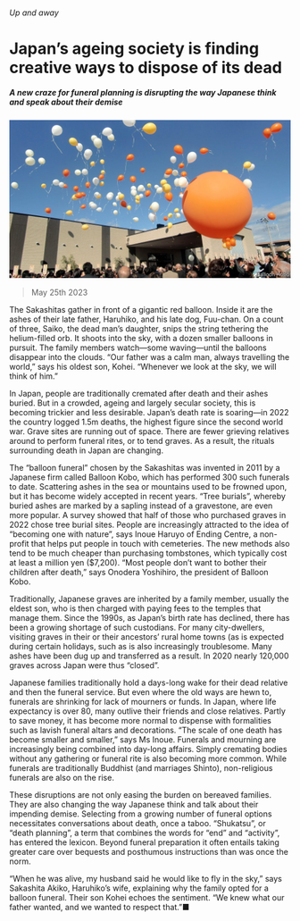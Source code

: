 ###### Up and away

# Japan’s ageing society is finding creative ways to dispose of its dead 

##### A new craze for funeral planning is disrupting the way Japanese think and speak about their demise 

![image](images/20230527_ASP503.jpg) 

> May 25th 2023 

The Sakashitas gather in front of a gigantic red balloon. Inside it are the ashes of their late father, Haruhiko, and his late dog, Fuu-chan. On a count of three, Saiko, the dead man’s daughter, snips the string tethering the helium-filled orb. It shoots into the sky, with a dozen smaller balloons in pursuit. The family members watch—some waving—until the balloons disappear into the clouds. “Our father was a calm man, always travelling the world,” says his oldest son, Kohei. “Whenever we look at the sky, we will think of him.” 

In Japan, people are traditionally cremated after death and their ashes buried. But in a crowded, ageing and largely secular society, this is becoming trickier and less desirable. Japan’s death rate is soaring—in 2022 the country logged 1.5m deaths, the highest figure since the second world war. Grave sites are running out of space. There are fewer grieving relatives around to perform funeral rites, or to tend graves. As a result, the rituals surrounding death in Japan are changing.

The “balloon funeral” chosen by the Sakashitas was invented in 2011 by a Japanese firm called Balloon Kobo, which has performed 300 such funerals to date. Scattering ashes in the sea or mountains used to be frowned upon, but it has become widely accepted in recent years. “Tree burials”, whereby buried ashes are marked by a sapling instead of a gravestone, are even more popular. A survey showed that half of those who purchased graves in 2022 chose tree burial sites. People are increasingly attracted to the idea of “becoming one with nature”, says Inoue Haruyo of Ending Centre, a non-profit that helps put people in touch with cemeteries. The new methods also tend to be much cheaper than purchasing tombstones, which typically cost at least a million yen ($7,200). “Most people don’t want to bother their children after death,” says Onodera Yoshihiro, the president of Balloon Kobo.

Traditionally, Japanese graves are inherited by a family member, usually the eldest son, who is then charged with paying fees to the temples that manage them. Since the 1990s, as Japan’s birth rate has declined, there has been a growing shortage of such custodians. For many city-dwellers, visiting graves in their or their ancestors’ rural home towns (as is expected during certain holidays, such as  is also increasingly troublesome. Many ashes have been dug up and transferred as a result. In 2020 nearly 120,000 graves across Japan were thus “closed”. 

Japanese families traditionally hold a days-long wake for their dead relative and then the funeral service. But even where the old ways are hewn to, funerals are shrinking for lack of mourners or funds. In Japan, where life expectancy is over 80, many outlive their friends and close relatives. Partly to save money, it has become more normal to dispense with formalities such as lavish funeral altars and decorations. “The scale of one death has become smaller and smaller,” says Ms Inoue. Funerals and mourning are increasingly being combined into day-long affairs. Simply cremating bodies without any gathering or funeral rite is also becoming more common. While funerals are traditionally Buddhist (and marriages Shinto), non-religious funerals are also on the rise.

These disruptions are not only easing the burden on bereaved families. They are also changing the way Japanese think and talk about their impending demise. Selecting from a growing number of funeral options necessitates conversations about death, once a taboo. “Shukatsu”, or “death planning”, a term that combines the words for “end” and “activity”, has entered the lexicon. Beyond funeral preparation it often entails taking greater care over bequests and posthumous instructions than was once the norm.

“When he was alive, my husband said he would like to fly in the sky,” says Sakashita Akiko, Haruhiko’s wife, explaining why the family opted for a balloon funeral. Their son Kohei echoes the sentiment. “We knew what our father wanted, and we wanted to respect that.”■

